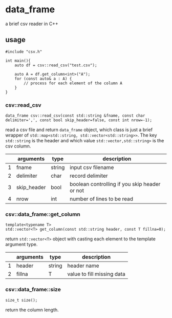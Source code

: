 # data_frame

a brief csv reader in C++

## usage

```
#include "csv.h"

int main(){
    auto df = csv::read_csv("test.csv");

    auto A = df.get_column<int>("A");
    for (const auto& a : A) {
        // process for each element of the column A
    }
}
```

### csv::read_csv

```
data_frame csv::read_csv(const std::string &fname, const char delimiter=',', const bool skip_header=false, const int nrow=-1);
```
read a csv file and return `data_frame` object, which class is just a brief wrapper of `std::map<std::string, std::vector<std::string>>`.
The key `std::string` is the header and which value `std::vector,std::string>` is the csv column.

|   | arguments      | type   | description                                    |
| - | -------------- | ------ | ---------------------------------------------- |
| 1 | fname          | string | input csv filename                             |
| 2 | delimiter      | char   | record delimiter                               |
| 3 | skip_header    | bool   | boolean controlling if you skip header or not  |
| 4 | nrow           | int    | number of lines to be read                     |

### csv::data_frame::get_column

```
template<typename T>
std::vector<T> get_column(const std::string header, const T fillna=0);
```

return `std::vector<T>` object with casting each element to the template argument type.

|   | arguments | type   | description                |
| - | --------- | ------ | ---------------------------|
| 1 | header    | string | header name                |
| 2 | fillna    | T      | value to fill missing data |

### csv::data_frame::size

```
size_t size();
```

return the column length.
